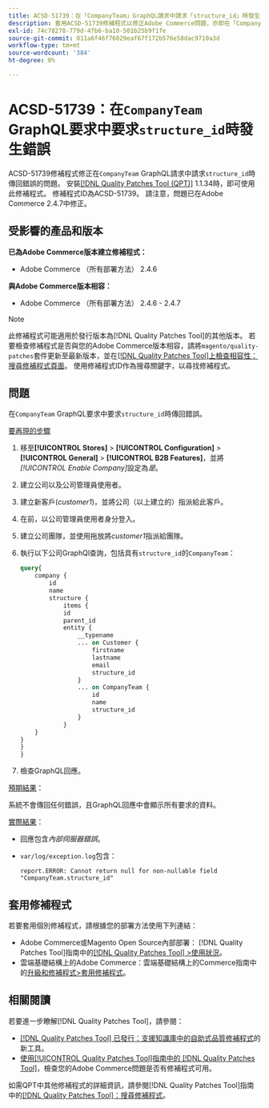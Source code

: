 ```yaml
---
title: ACSD-51739：在「CompanyTeam」GraphQL請求中請求「structure_id」時發生錯誤
description: 套用ACSD-51739修補程式以修正Adobe Commerce問題，亦即在「CompanyTeam」GraphQL請求中要求「structure_id」時傳回錯誤。
exl-id: 74c78278-779d-4fb6-ba10-501b25b9f1fe
source-git-commit: 011a6f46f76029eaf67f172b576e58dac9710a3d
workflow-type: tm+mt
source-wordcount: '384'
ht-degree: 0%

---
```


# ACSD-51739：在`CompanyTeam` GraphQL要求中要求`structure_id`時發生錯誤

ACSD-51739修補程式修正在`CompanyTeam` GraphQL請求中請求`structure_id`時傳回錯誤的問題。 安裝[[!DNL Quality Patches Tool (QPT)]](https://experienceleague.adobe.com/en/docs/commerce-operations/tools/quality-patches-tool/quality-patches-tool-to-self-serve-quality-patches) 1.1.34時，即可使用此修補程式。 修補程式ID為ACSD-51739。 請注意，問題已在Adobe Commerce 2.4.7中修正。

## 受影響的產品和版本

**已為Adobe Commerce版本建立修補程式：**

* Adobe Commerce （所有部署方法） 2.4.6

**與Adobe Commerce版本相容：**

* Adobe Commerce （所有部署方法） 2.4.6 - 2.4.7

>[!NOTE]
>
>此修補程式可能適用於發行版本為[!DNL Quality Patches Tool]的其他版本。 若要檢查修補程式是否與您的Adobe Commerce版本相容，請將`magento/quality-patches`套件更新至最新版本，並在[[!DNL Quality Patches Tool]上檢查相容性：搜尋修補程式頁面](https://experienceleague.adobe.com/tools/commerce-quality-patches/index.html)。 使用修補程式ID作為搜尋關鍵字，以尋找修補程式。

## 問題

在`CompanyTeam` GraphQL要求中要求`structure_id`時傳回錯誤。

<u>要再現的步驟</u>

1. 移至&#x200B;**[!UICONTROL Stores]** > **[!UICONTROL Configuration]** > **[!UICONTROL General]** > **[!UICONTROL B2B Features]**，並將&#x200B;*[!UICONTROL Enable Company]*&#x200B;設定為&#x200B;*是*。
1. 建立公司以及公司管理員使用者。
1. 建立新客戶(*customer1*)，並將公司（以上建立的）指派給此客戶。
1. 在前，以公司管理員使用者身分登入。
1. 建立公司團隊，並使用拖放將&#x200B;*customer1*&#x200B;指派給團隊。
1. 執行以下公司GraphQl查詢，包括具有`structure_id`的`CompanyTeam`：

   ```GraphQL
   query{
       company {
           id
           name
           structure {
               items {
               id
               parent_id
               entity {
                   __typename
                   ... on Customer {
                       firstname
                       lastname
                       email
                       structure_id
                   }
                   ... on CompanyTeam {
                       id
                       name
                       structure_id
                   }
               }
       }
   }
   }
   }
   ```

1. 檢查GraphQL回應。

<u>預期結果</u>：

系統不會傳回任何錯誤，且GraphQL回應中會顯示所有要求的資料。

<u>實際結果</u>：

* 回應包含&#x200B;*內部伺服器錯誤*。
* `var/log/exception.log`包含：

  ```
  report.ERROR: Cannot return null for non-nullable field "CompanyTeam.structure_id"
  ```

## 套用修補程式

若要套用個別修補程式，請根據您的部署方法使用下列連結：

* Adobe Commerce或Magento Open Source內部部署： [!DNL Quality Patches Tool]指南中的[[!DNL Quality Patches Tool] >使用狀況](/help/tools/quality-patches-tool/usage.md)。
* 雲端基礎結構上的Adobe Commerce：雲端基礎結構上的Commerce指南中的[升級和修補程式>套用修補程式](https://experienceleague.adobe.com/docs/commerce-cloud-service/user-guide/develop/upgrade/apply-patches.html)。

## 相關閱讀

若要進一步瞭解[!DNL Quality Patches Tool]，請參閱：

* [[!DNL Quality Patches Tool] 已發行：支援知識庫中的自助式品質修補程式](https://experienceleague.adobe.com/en/docs/commerce-operations/tools/quality-patches-tool/quality-patches-tool-to-self-serve-quality-patches)的新工具。
* [使用[!UICONTROL Quality Patches Tool]指南中的 [!DNL Quality Patches Tool]](/help/tools/quality-patches-tool/patches-available-in-qpt/check-patch-for-magento-issue-with-magento-quality-patches.md)，檢查您的Adobe Commerce問題是否有修補程式可用。


如需QPT中其他修補程式的詳細資訊，請參閱[!DNL Quality Patches Tool]指南中的[[!DNL Quality Patches Tool]：搜尋修補程式](https://experienceleague.adobe.com/tools/commerce-quality-patches/index.html)。
